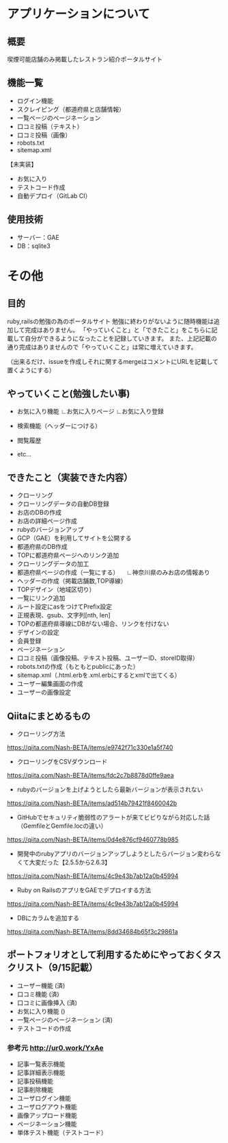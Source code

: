 # アプリケーションについて

## 概要

喫煙可能店舗のみ掲載したレストラン紹介ポータルサイト

## 機能一覧

* ログイン機能
* スクレイピング（都道府県と店舗情報）
* 一覧ページのページネーション
* 口コミ投稿（テキスト）
* 口コミ投稿（画像）
* robots.txt
* sitemap.xml

【未実装】
* お気に入り
* テストコード作成
* 自動デプロイ（GitLab CI）

## 使用技術

* サーバー：GAE
* DB：sqlite3

# その他

## 目的
ruby,railsの勉強の為のポータルサイト
勉強に終わりがないように随時機能は追加して完成はありません。
「やっていくこと」と「できたこと」をこちらに記載して自分ができるようになったことを記録していきます。
また、上記記載の通り完成はありませんので「やっていくこと」は常に増えていきます。

（出来るだけ、issueを作成しそれに関するmergeはコメントにURLを記載して置くようにする）

## やっていくこと(勉強したい事)

* お気に入り機能
    ∟お気に入りページ
    ∟お気に入り登録

* 検索機能（ヘッダーにつける）

* 閲覧履歴

* etc...

## できたこと（実装できた内容）

* クローリング
* クローリングデータの自動DB登録
* お店のDBの作成
* お店の詳細ページ作成
* rubyのバージョンアップ 
* GCP（GAE）を利用してサイトを公開する
* 都道府県のDB作成
* TOPに都道府県ページへのリンク追加
* クローリングデータの加工
* 都道府県ページの作成（一覧にする）
　∟神奈川県のみお店の情報あり
* ヘッダーの作成（掲載店舗数,TOP導線）
* TOPデザイン（地域区切り）
* 一覧にリンク追加
* ルート設定にasをつけてPrefix設定
* 正規表現、gsub、文字列[nth, len]
* TOPの都道府県導線にDBがない場合、リンクを付けない
* デザインの設定 
* 会員登録
* ページネーション
* 口コミ投稿（画像投稿、テキスト投稿、ユーザーID、storeID取得）
* robots.txtの作成（もともとpublicにあった）
* sitemap.xml（.html.erbを.xml.erbにするとxmlで出てくる）
* ユーザー編集画面の作成
* ユーザーの画像設定


## Qiitaにまとめるもの
* クローリング方法

https://qiita.com/Nash-BETA/items/e9742f71c330e1a5f740

* クローリングをCSVダウンロード

https://qiita.com/Nash-BETA/items/fdc2c7b8878d0ffe9aea

* rubyのバージョンを上げようとしたら最新バージョンが表示されない

https://qiita.com/Nash-BETA/items/ad514b79421f8460042b

* GitHubでセキュリティ脆弱性のアラートが来てビビりながら対応した話（GemfileとGemfile.locの違い）

https://qiita.com/Nash-BETA/items/0d4e876cf9460778b985

* 開発中のrubyアプリのバージョンアップしようとしたらバージョン変わらなくて大変だった【2.5.5から2.6.3】

https://qiita.com/Nash-BETA/items/4c9e43b7ab12a0b45994

* Ruby on RailsのアプリをGAEでデプロイする方法

https://qiita.com/Nash-BETA/items/4c9e43b7ab12a0b45994

* DBにカラムを追加する

https://qiita.com/Nash-BETA/items/8dd34684b65f3c29861a

## ポートフォリオとして利用するためにやっておくタスクリスト（9/15記載）
* ユーザー機能 (済)
* 口コミ機能 (済)
* 口コミに画像挿入 (済)
* お気に入り機能 ()
* 一覧ページのページネーション (済)
* テストコードの作成

### 参考元 http://ur0.work/YxAe
* 記事一覧表示機能 
* 記事詳細表示機能
* 記事投稿機能
* 記事削除機能
* ユーザログイン機能
* ユーザログアウト機能
* 画像アップロード機能
* ページネーション機能
* 単体テスト機能（テストコード）
